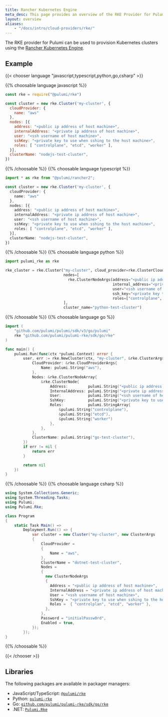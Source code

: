 ```yaml
---
title: Rancher Kubernetes Engine
meta_desc: This page provides an overview of the RKE Provider for Pulumi.
layout: overview
aliases:
    - "/docs/intro/cloud-providers/rke/"
---
```


The RKE provider for Pulumi can be used to provision Kubernetes clusters using the [Rancher Kubernetes Engine](https://github.com/rancher/rke).

## Example

{{< chooser language "javascript,typescript,python,go,csharp" >}}

{{% choosable language javascript %}}

```javascript
const rke = require("@pulumi/rke")

const cluster = new rke.Cluster('my-cluster', {
  cloudProvider: {
    name: "aws"
  },
  nodes: [{
    address: "<public ip address of host machine>",
    internalAddress: "<private ip address of host machine>",
    user: "<ssh username of host machine>",
    sshKey: "<private key to use when sshing to the host machine>",
    roles: [ "controlplane", "etcd", "worker" ],
  }],
  clusterName: "nodejs-test-cluster",
})
```

{{% /choosable %}}
{{% choosable language typescript %}}

```typescript
import * as rke from "@pulumi/rancher2";

const cluster = new rke.Cluster('my-cluster', {
  cloudProvider: {
    name: "aws"
  },
  nodes: [{
    address: "<public ip address of host machine>",
    internalAddress: "<private ip address of host machine>",
    user: "<ssh username of host machine>",
    sshKey: "<private key to use when sshing to the host machine>",
    roles: [ "controlplane", "etcd", "worker" ],
  }],
  clusterName: "nodejs-test-cluster",
})
```

{{% /choosable %}}
{{% choosable language python %}}

```python
import pulumi_rke as rke

rke_cluster = rke.Cluster("my-cluster", cloud_provider=rke.ClusterCloudProviderArgs(name="aws"),
                          nodes=[
                            rke.ClusterNodeArgs(address="<public ip address of host machine>",
                                                internal_address="<private ip address of host machine>",
                                                user="<ssh username of host machine>",
                                                ssh_key="<private key to use when sshing to the host machine>",
                                                roles=["controlplane", "etcd", "worker"])
                          ],
                          cluster_name="python-test-cluster")
```

{{% /choosable %}}
{{% choosable language go %}}

```go
import (
	"github.com/pulumi/pulumi/sdk/v3/go/pulumi"
	rke "github.com/pulumi/pulumi-rke/sdk/go/rke"
)

func main() {
	pulumi.Run(func(ctx *pulumi.Context) error {
		user, err := rke.NewCluster(ctx, "my-cluster", &rke.ClusterArgs{
			CloudProvider: &rke.CloudProviderArgs{
				Name: pulumi.String("aws"),
            },
            Nodes: &rke.ClusterNodeArray{
				&rke.ClusterNode{
				    Address:         pulumi.String("<public ip address of host machine>"),
				    InternalAddress: pulumi.String("<private ip address of host machine>"),
				    User:            pulumi.String("<ssh username of host machine>"),
				    SshKey:          pulumi.String("<private key to use when sshing to the host machine>"),
				    Roles:           pulumi.StringArray{
				        &pulumi.String("controlplane"),
				        &pulumi.String("etcd"),
				        &pulumi.String("worker")
                    },
                },
            },
			ClusterName: pulumi.String("go-test-cluster"),
		})
		if err != nil {
			return err
		}

		return nil
	})
}
```

{{% /choosable %}}
{{% choosable language csharp %}}

```csharp
using System.Collections.Generic;
using System.Threading.Tasks;
using Pulumi;
using Pulumi.Rke;

class Program
{
    static Task Main() =>
        Deployment.Run(() => {
            var cluster = new Cluster("my-cluster", new ClusterArgs
            {
                CloudProvider =
                {
                    Name = "aws",
                },
                ClusterName = "dotnet-test-cluster",
                Nodes =
                {
                  new ClusterNodeArgs
                  {
                    Address = "<public ip address of host machine>",
                    InternalAddress = "<private ip address of host machine>",
                    User = "<ssh username of host machine>",
                    SshKey = "<private key to use when sshing to the host machine>",
                    Roles =  { "controlplan", "etcd", "worker" },
                  },
                },
                Password = "initialPassw0rd",
                Enabled = true,
            });
        });
}
```

{{% /choosable %}}

{{< /chooser >}}

## Libraries

The following packages are available in packager managers:

* JavaScript/TypeScript: [`@pulumi/rke`](https://www.npmjs.com/package/@pulumi/rke)
* Python: [`pulumi-rke`](https://pypi.org/project/pulumi-rke/)
* Go: [`github.com/pulumi/pulumi-rke/sdk/go/rke`](https://github.com/pulumi/pulumi-rke)
* .NET: [`Pulumi.Rke`](https://www.nuget.org/packages/Pulumi.Rke)
